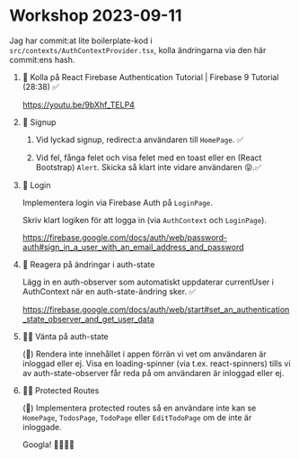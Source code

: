 # Workshop 2023-09-11

Jag har commit:at lite boilerplate-kod i `src/contexts/AuthContextProvider.tsx`, kolla ändringarna via den här commit:ens hash.

1. 👀 Kolla på React Firebase Authentication Tutorial | Firebase 9 Tutorial (28:38) ✅

   <https://youtu.be/9bXhf_TELP4>

2. 🎫 Signup

   1. Vid lyckad signup, redirect:a användaren till `HomePage`. ✅

   2. Vid fel, fånga felet och visa felet med en toast eller en (React Bootstrap) `Alert`. Skicka så klart inte vidare användaren 😝.✅

3. 🪪 Login

   Implementera login via Firebase Auth på `LoginPage`.

   Skriv klart logiken för att logga in (via `AuthContext` och `LoginPage`).

   <https://firebase.google.com/docs/auth/web/password-auth#sign_in_a_user_with_an_email_address_and_password>

4. 🚦 Reagera på ändringar i auth-state

   Lägg in en auth-observer som automatiskt uppdaterar currentUser i AuthContext när en auth-state-ändring sker. ✅

   <https://firebase.google.com/docs/auth/web/start#set_an_authentication_state_observer_and_get_user_data>

5. ✋🏻 Vänta på auth-state

   (🌟) Rendera inte innehållet i appen förrän vi vet om användaren är inloggad eller ej. Visa en loading-spinner (via t.ex. react-spinners) tills vi av auth-state-observer får reda på om användaren är inloggad eller ej.

6. 👮🏻 Protected Routes

   (🚀) Implementera protected routes så en användare inte kan se `HomePage`, `TodosPage`, `TodoPage` eller `EditTodoPage` om de inte är inloggade.

   Googla! 🔎🕵🏻‍♂️
